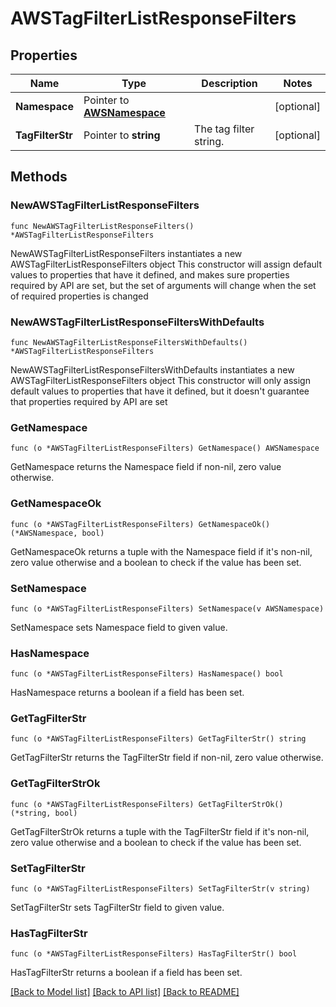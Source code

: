 # AWSTagFilterListResponseFilters

## Properties

Name | Type | Description | Notes
------------ | ------------- | ------------- | -------------
**Namespace** | Pointer to [**AWSNamespace**](AWSNamespace.md) |  | [optional] 
**TagFilterStr** | Pointer to **string** | The tag filter string. | [optional] 

## Methods

### NewAWSTagFilterListResponseFilters

`func NewAWSTagFilterListResponseFilters() *AWSTagFilterListResponseFilters`

NewAWSTagFilterListResponseFilters instantiates a new AWSTagFilterListResponseFilters object
This constructor will assign default values to properties that have it defined,
and makes sure properties required by API are set, but the set of arguments
will change when the set of required properties is changed

### NewAWSTagFilterListResponseFiltersWithDefaults

`func NewAWSTagFilterListResponseFiltersWithDefaults() *AWSTagFilterListResponseFilters`

NewAWSTagFilterListResponseFiltersWithDefaults instantiates a new AWSTagFilterListResponseFilters object
This constructor will only assign default values to properties that have it defined,
but it doesn't guarantee that properties required by API are set

### GetNamespace

`func (o *AWSTagFilterListResponseFilters) GetNamespace() AWSNamespace`

GetNamespace returns the Namespace field if non-nil, zero value otherwise.

### GetNamespaceOk

`func (o *AWSTagFilterListResponseFilters) GetNamespaceOk() (*AWSNamespace, bool)`

GetNamespaceOk returns a tuple with the Namespace field if it's non-nil, zero value otherwise
and a boolean to check if the value has been set.

### SetNamespace

`func (o *AWSTagFilterListResponseFilters) SetNamespace(v AWSNamespace)`

SetNamespace sets Namespace field to given value.

### HasNamespace

`func (o *AWSTagFilterListResponseFilters) HasNamespace() bool`

HasNamespace returns a boolean if a field has been set.

### GetTagFilterStr

`func (o *AWSTagFilterListResponseFilters) GetTagFilterStr() string`

GetTagFilterStr returns the TagFilterStr field if non-nil, zero value otherwise.

### GetTagFilterStrOk

`func (o *AWSTagFilterListResponseFilters) GetTagFilterStrOk() (*string, bool)`

GetTagFilterStrOk returns a tuple with the TagFilterStr field if it's non-nil, zero value otherwise
and a boolean to check if the value has been set.

### SetTagFilterStr

`func (o *AWSTagFilterListResponseFilters) SetTagFilterStr(v string)`

SetTagFilterStr sets TagFilterStr field to given value.

### HasTagFilterStr

`func (o *AWSTagFilterListResponseFilters) HasTagFilterStr() bool`

HasTagFilterStr returns a boolean if a field has been set.


[[Back to Model list]](../README.md#documentation-for-models) [[Back to API list]](../README.md#documentation-for-api-endpoints) [[Back to README]](../README.md)


